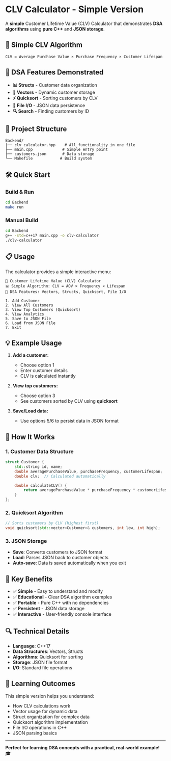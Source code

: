 # CLV Calculator - Simple Version

A **simple** Customer Lifetime Value (CLV) Calculator that demonstrates **DSA algorithms** using **pure C++** and **JSON storage**.

## 🎯 Simple CLV Algorithm

```
CLV = Average Purchase Value × Purchase Frequency × Customer Lifespan
```

## 🚀 DSA Features Demonstrated

- **📊 Structs** - Customer data organization
- **🔄 Vectors** - Dynamic customer storage
- **⚡ Quicksort** - Sorting customers by CLV
- **💾 File I/O** - JSON data persistence
- **🔍 Search** - Finding customers by ID

## 📁 Project Structure

```
Backend/
├── clv_calculator.hpp    # All functionality in one file
├── main.cpp             # Simple entry point
├── customers.json       # Data storage
└── Makefile            # Build system
```

## 🛠️ Quick Start

### Build & Run
```bash
cd Backend
make run
```

### Manual Build
```bash
cd Backend
g++ -std=c++17 main.cpp -o clv-calculator
./clv-calculator
```

## 📋 Usage

The calculator provides a simple interactive menu:

```
🎯 Customer Lifetime Value (CLV) Calculator
📊 Simple Algorithm: CLV = AOV × Frequency × Lifespan
🚀 DSA Features: Vectors, Structs, Quicksort, File I/O

1. Add Customer
2. View All Customers
3. View Top Customers (Quicksort)
4. View Analytics
5. Save to JSON File
6. Load from JSON File
7. Exit
```

## 💡 Example Usage

1. **Add a customer:**
   - Choose option 1
   - Enter customer details
   - CLV is calculated instantly

2. **View top customers:**
   - Choose option 3
   - See customers sorted by CLV using **quicksort**

3. **Save/Load data:**
   - Use options 5/6 to persist data in JSON format

## 🔧 How It Works

### 1. Customer Data Structure
```cpp
struct Customer {
    std::string id, name;
    double averagePurchaseValue, purchaseFrequency, customerLifespan;
    double clv;  // Calculated automatically

    double calculateCLV() {
        return averagePurchaseValue * purchaseFrequency * customerLifespan;
    }
};
```

### 2. Quicksort Algorithm
```cpp
// Sorts customers by CLV (highest first)
void quicksort(std::vector<Customer>& customers, int low, int high);
```

### 3. JSON Storage
- **Save**: Converts customers to JSON format
- **Load**: Parses JSON back to customer objects
- **Auto-save**: Data is saved automatically when you exit

## 🎨 Key Benefits

- ✅ **Simple** - Easy to understand and modify
- ✅ **Educational** - Clear DSA algorithm examples
- ✅ **Portable** - Pure C++ with no dependencies
- ✅ **Persistent** - JSON data storage
- ✅ **Interactive** - User-friendly console interface

## 🔍 Technical Details

- **Language**: C++17
- **Data Structures**: Vectors, Structs
- **Algorithms**: Quicksort for sorting
- **Storage**: JSON file format
- **I/O**: Standard file operations

## 🚀 Learning Outcomes

This simple version helps you understand:
- How CLV calculations work
- Vector usage for dynamic data
- Struct organization for complex data
- Quicksort algorithm implementation
- File I/O operations in C++
- JSON parsing basics

---

**Perfect for learning DSA concepts with a practical, real-world example!** 🎓
